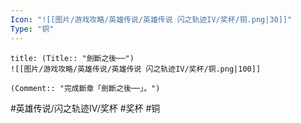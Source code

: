 ```yaml
---
Icon: "![[图片/游戏攻略/英雄传说/英雄传说 闪之轨迹IV/奖杯/铜.png|30]]"
Type: "铜"
---
```

```ad-ed-sen-4-bronze
title: (Title:: "劍斷之後──")
![[图片/游戏攻略/英雄传说/英雄传说 闪之轨迹IV/奖杯/铜.png|100]]

(Comment:: "完成斷章「劍斷之後──」。")
```

#英雄传说/闪之轨迹IV/奖杯  #奖杯 #铜
